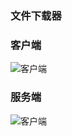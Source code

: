 ### 文件下载器  

### 客户端  
![客户端](https://github.com/KissMyLady/Web-of-Python/blob/master/HttpProtocol/down_client.jpg)  

### 服务端  
![客户端](https://github.com/KissMyLady/Web-of-Python/blob/master/HttpProtocol/down_server.jpg)  


